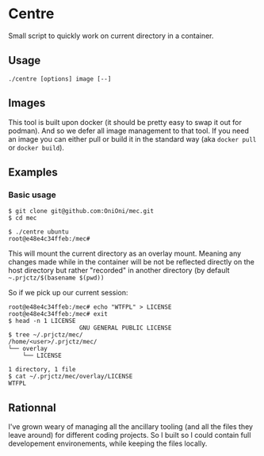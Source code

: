 # Centre

Small script to quickly work on current directory in a container.

## Usage
```
./centre [options] image [--]
```

## Images
This tool is built upon docker (it should be pretty easy to swap it out for podman). And so we defer all image management to that tool. If you need an image you can either pull or build it in the standard way (aka `docker pull` or `docker build`).

## Examples
### Basic usage
```
$ git clone git@github.com:OniOni/mec.git
$ cd mec

$ ./centre ubuntu
root@e48e4c34ffeb:/mec#
```

This will mount the current directory as an overlay mount. Meaning any changes made while in the container will be not be reflected directly on the host directory but rather "recorded" in another directory (by default `~.prjctz/$(basename $(pwd))`

So if we pick up our current session:
```
root@e48e4c34ffeb:/mec# echo "WTFPL" > LICENSE
root@e48e4c34ffeb:/mec# exit
$ head -n 1 LICENSE
                    GNU GENERAL PUBLIC LICENSE
$ tree ~/.prjctz/mec/
/home/<user>/.prjctz/mec/
└── overlay
    └── LICENSE

1 directory, 1 file
$ cat ~/.prjctz/mec/overlay/LICENSE
WTFPL
```

## Rationnal
I've grown weary of managing all the ancillary tooling (and all the files they leave around) for different coding projects. So I built so I could contain full developement environements, while keeping the files locally.